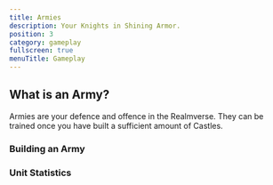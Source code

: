```yaml
---
title: Armies
description: Your Knights in Shining Armor.
position: 3
category: gameplay
fullscreen: true
menuTitle: Gameplay
---
```


## What is an Army?

Armies are your defence and offence in the Realmverse. They can be trained once you have built a sufficient amount of Castles. 

### Building an Army

### Unit Statistics 
